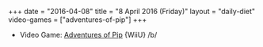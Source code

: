 +++
date = "2016-04-08"
title = "8 April 2016 (Friday)"
layout = "daily-diet"
video-games = ["adventures-of-pip"]
+++

<ul>
<li class="entry video-games">Video Game: <a href="/video-games/adventures-of-pip">Adventures of Pip</a> {WiiU} /b/</li>
</ul>